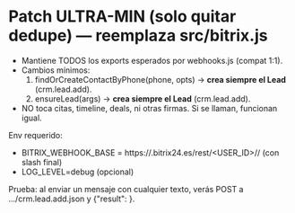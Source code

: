 Patch ULTRA-MIN (solo quitar dedupe) — reemplaza src/bitrix.js
===============================================================
- Mantiene TODOS los exports esperados por webhooks.js (compat 1:1).
- Cambios mínimos:
  1) findOrCreateContactByPhone(phone, opts) -> **crea siempre el Lead** (crm.lead.add).
  2) ensureLead(args) -> **crea siempre el Lead** (crm.lead.add).
- NO toca citas, timeline, deals, ni otras firmas. Si se llaman, funcionan igual.

Env requerido:
- BITRIX_WEBHOOK_BASE = https://<dominio>.bitrix24.es/rest/<USER_ID>/<TOKEN>/   (con slash final)
- LOG_LEVEL=debug (opcional)

Prueba: al enviar un mensaje con cualquier texto, verás POST a .../crm.lead.add.json y {"result": <id>}.
